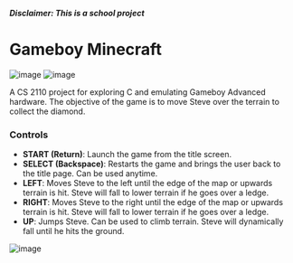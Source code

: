 ***Disclaimer: This is a school project***

# Gameboy Minecraft

![image](https://jwstanly.com/files/gameboy-minecraft.gif)
![image](https://jwstanly.com/files/gameboy-minecraft.png)

A CS 2110 project for exploring C and emulating Gameboy Advanced hardware. The objective of the game is to move Steve over the terrain to collect the diamond.

### Controls

- **START (Return)**: Launch the game from the title screen.
- **SELECT (Backspace)**: Restarts the game and brings the user back to the title page. Can be used anytime.
- **LEFT**: Moves Steve to the left until the edge of the map or upwards terrain is hit. Steve will fall to lower terrain if he goes over a ledge. 
- **RIGHT**: Moves Steve to the right until the edge of the map or upwards terrain is hit. Steve will fall to lower terrain if he goes over a ledge.
- **UP**: Jumps Steve. Can be used to climb terrain. Steve will dynamically fall until he hits the ground. 

![image](https://jwstanly.com/files/gameboy-minecraft-win.png)
